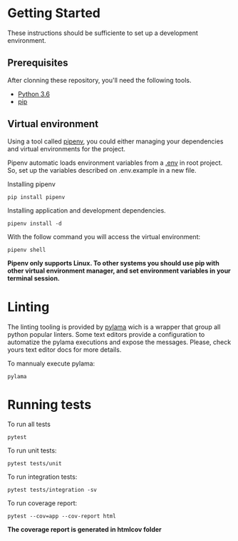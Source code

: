 # Getting Started

These instructions should be sufficiente to set up a development environment. <br />

## Prerequisites

After clonning these repository, you'll need the following tools.

- [Python 3.6]
- [pip]

## Virtual environment

Using a tool called [pipenv], you could either managing your dependencies and virtual environments for the project.

Pipenv automatic loads environment variables from a [.env] in root project. So, set up the variables described on .env.example in a new file.

Installing pipenv

```shell
pip install pipenv
```

Installing application and development dependencies.

```shell
pipenv install -d
```

With the follow command you will access the virtual environment:

```shell
pipenv shell
```

**Pipenv only supports Linux. To other systems you should use pip with other virtual environment manager, and set environment variables in your terminal session.**

# Linting

The linting tooling is provided by [pylama] wich is a wrapper that group all python popular linters. Some text editors provide a configuration to automatize the pylama executions and expose the messages. Please, check yours text editor docs for more details.

To mannualy execute pylama:

```shell
pylama
```

# Running tests

To run all tests 

`pytest`

To run unit tests:

`pytest tests/unit`

To run integration tests:

`pytest tests/integration -sv`

To run coverage report:

`pytest --cov=app --cov-report html`

**The coverage report is generated in htmlcov folder**

[Python 3.6]: https://www.python.org/downloads/
[pip]: https://docs.python.org/3/installing/index.html
[pipenv]: https://docs.pipenv.org/
[pylama]: https://pylama.readthedocs.io/en/latest/
[.env]: https://docs.pipenv.org/advanced/#automatic-loading-of-env
